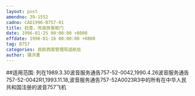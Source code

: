 ```yaml
---
layout: post
amendno: 39-1552
cadno: CAD1996-B757-01
title: 检查、改装旅客舱门
date: 1996-01-25 00:00:00 +0800
effdate: 1996-01-16 00:00:00 +0800
tag: B757
categories: 民航西南管理局适航处
author: 蒲洪勇
---
```


##适用范围:
列在1989.3.30波音服务通告757-52-0042,1990.4.26波音服务通告757-52-0042R1,1993.11.18,波音服务通告757-52A0023R3中的所有在中华人民共和国注册的波音757飞机

